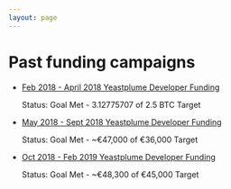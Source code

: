 ```yaml
---
layout: page
---
```


# Past funding campaigns

- [Feb 2018 - April 2018 Yeastplume Developer Funding](yeastplume)

  Status: Goal Met - 3.12775707 of 2.5 BTC Target

- [May 2018 - Sept 2018 Yeastplume Developer Funding](yeastplume)

  Status: Goal Met - ~€47,000 of €36,000 Target

- [Oct 2018 - Feb 2019 Yeastplume Developer Funding](yeastplume)

  Status: Goal Met - ~€48,300 of €45,000 Target

